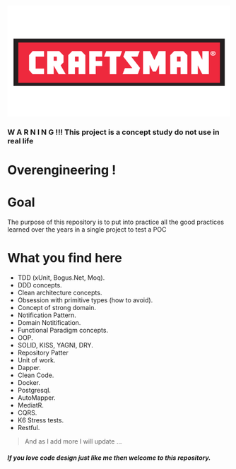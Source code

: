 <img src="/docs/Images/crafstman.png"  width="550" height="250">

### W A R N I N G !!! This project is a concept study do not use in real life
# Overengineering !

# Goal

The purpose of this repository is to put into practice all the good practices learned over the years in a single project to test a POC

# What you find here
- TDD (xUnit, Bogus.Net, Moq).
- DDD concepts. 
- Clean architecture concepts.
- Obsession with primitive types (how to avoid).
- Concept of strong domain.
- Notification Pattern.
- Domain Notitification.
- Functional Paradigm concepts.
- OOP.
- SOLID, KISS, YAGNI, DRY.
- Repository Patter
- Unit of work.
- Dapper.
- Clean Code.
- Docker.
- Postgresql.
- AutoMapper.
- MediatR.
- CQRS.
- K6 Stress tests.
- Restful.

> And as I add more I will update ...

##### If you love code design just like me then welcome to this repository.
